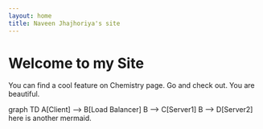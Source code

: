 ```yaml
---
layout: home
title: Naveen Jhajhoriya's site
---
```


# Welcome to my Site

You can find a cool feature on Chemistry page. Go and check out.
You are beautiful.

<!-- <script src="https://cdn.jsdelivr.net/npm/mermaid/dist/mermaid.min.js"></script>
<script>mermaid.initialize({startOnLoad:true});</script> -->

<div class="mermaid">
      graph TD
      A[Client] --> B[Load Balancer]
      B --> C[Server1]
      B --> D[Server2]
    </div>
here is another mermaid.